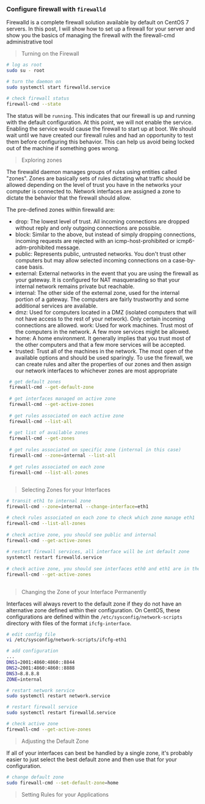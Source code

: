 ### Configure firewall with `firewalld`

Firewalld is a complete firewall solution available by default on CentOS 7 servers. 
In this post, I will show how to set up a firewall for your server and show you the basics of managing the firewall with the firewall-cmd administrative tool

> Turning on the Firewall

```sh
# log as root
sudo su - root

# turn the daemon on
sudo systemctl start firewalld.service

# check firewall status
firewall-cmd --state

```

The status will be `running`. This indicates that our firewall is up and running with the default configuration.
At this point, we will not enable the service. Enabling the service would cause the firewall to start up at boot. We should wait until we have created our firewall rules and had an opportunity to test them before configuring this behavior. This can help us avoid being locked out of the machine if something goes wrong.

> Exploring zones

The firewalld daemon manages groups of rules using entities called "zones". Zones are basically sets of rules dictating what traffic should be allowed depending on the level of trust you have in the networks your computer is connected to. Network interfaces are assigned a zone to dictate the behavior that the firewall should allow.

The pre-defined zones within firewalld are:

- drop: The lowest level of trust. All incoming connections are dropped without reply and only outgoing connections are possible.
- block: Similar to the above, but instead of simply dropping connections, incoming requests are rejected with an icmp-host-prohibited or icmp6-adm-prohibited message.
- public: Represents public, untrusted networks. You don't trust other computers but may allow selected incoming connections on a case-by-case basis.
- external: External networks in the event that you are using the firewall as your gateway. It is configured for NAT masquerading so that your internal network remains private but reachable.
- internal: The other side of the external zone, used for the internal portion of a gateway. The computers are fairly trustworthy and some additional services are available.
- dmz: Used for computers located in a DMZ (isolated computers that will not have access to the rest of your network). Only certain incoming connections are allowed.
work: Used for work machines. Trust most of the computers in the network. A few more services might be allowed.
- home: A home environment. It generally implies that you trust most of the other computers and that a few more services will be accepted.
- trusted: Trust all of the machines in the network. The most open of the available options and should be used sparingly.
To use the firewall, we can create rules and alter the properties of our zones and then assign our network interfaces to whichever zones are most appropriate

```sh 
 # get default zones
 firewall-cmd --get-default-zone
 
 # get interfaces managed on active zone
 firewall-cmd --get-active-zones
 
 # get rules associated on each active zone
 firewall-cmd --list-all
 
 # get list of available zones
 firewall-cmd --get-zones
 
 # get rules associated on specific zone (internal in this case)
 firewall-cmd --zone=internal --list-all
 
 # get rules associated on each zone
 firewall-cmd --list-all-zones
 
 ```
 
 > Selecting Zones for your Interfaces

```sh
# transit eth1 to internal zone
firewall-cmd --zone=internal --change-interface=eth1

# check rules associated on each zone to check which zone manage eth1
firewall-cmd --list-all-zones
 
# check active zone, you should see public and internal
firewall-cmd --get-active-zones
 
# restart firewall services, all interface will be int default zone
systemctl restart firewalld.service
 
# check active zone, you should see interfaces eth0 and eth1 are in the same zone: public
firewall-cmd --get-active-zones
 
```


> Changing the Zone of your Interface Permanently  

Interfaces will always revert to the default zone if they do not have an alternative zone defined within their configuration. On CentOS, these configurations are defined within the `/etc/sysconfig/network-scripts` directory with files of the format `ifcfg-interface`.

```sh
# edit config file
vi /etc/sysconfig/network-scripts/ifcfg-eth1

# add configuration
...
DNS1=2001:4860:4860::8844
DNS2=2001:4860:4860::8888
DNS3=8.8.8.8
ZONE=internal

# restart network service
sudo systemctl restart network.service

# restart firewall service
sudo systemctl restart firewalld.service

# check active zone
firewall-cmd --get-active-zones

```

> Adjusting the Default Zone

If all of your interfaces can best be handled by a single zone, it's probably easier to just select the best default zone and then use that for your configuration.

```sh
# change default zone
sudo firewall-cmd --set-default-zone=home

```


> Setting Rules for your Applications








 
 
 
 
 
 
 
 ```

